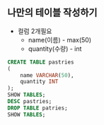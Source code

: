 ## 나만의 테이블 작성하기

* 컬럼 2개필요
  * name(이름) - max(50)
  * quantity(수량) - int

```sql
CREATE TABLE pastries
(
    name VARCHAR(50),
    quantity INT
);
SHOW TABLES;
DESC pastries;
DROP TABLE patries;
SHOW TABLES;
```